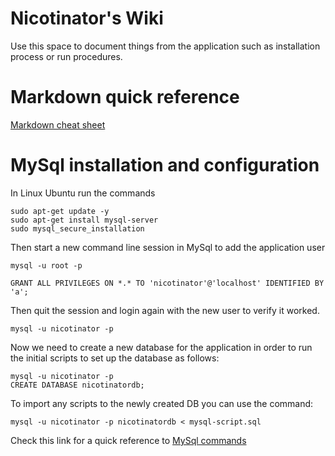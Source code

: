 # Nicotinator's Wiki

Use this space to document things from the application such as installation process or run procedures.

# Markdown quick reference

[Markdown cheat sheet](https://github.com/adam-p/markdown-here/wiki/Markdown-Cheatsheet#links)


# MySql installation and configuration

In Linux Ubuntu run the commands

```shell
sudo apt-get update -y
sudo apt-get install mysql-server
sudo mysql_secure_installation
```

Then start a new command line session in MySql to add the application user

```shell
mysql -u root -p
```

```shell
GRANT ALL PRIVILEGES ON *.* TO 'nicotinator'@'localhost' IDENTIFIED BY 'a';
```

Then quit the session and login again with the new user to verify it worked.

```shell
mysql -u nicotinator -p
```

Now we need to create a new database for the application in order to run the initial scripts to set up the database as follows:

```shell
mysql -u nicotinator -p
CREATE DATABASE nicotinatordb;
```

To import any scripts to the newly created DB you can use the command:

```shell
mysql -u nicotinator -p nicotinatordb < mysql-script.sql
```

Check this link for a quick reference to [MySql commands](https://www.digitalocean.com/community/tutorials/a-basic-mysql-tutorial)
